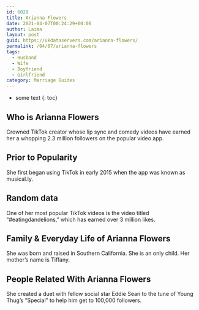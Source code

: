 ```yaml
---
id: 6029
title: Arianna Flowers
date: 2021-04-07T00:24:29+00:00
author: Laima
layout: post
guid: https://ukdataservers.com/arianna-flowers/
permalink: /04/07/arianna-flowers
tags:
  - Husband
  - Wife
  - Boyfriend
  - Girlfriend
category: Marriage Guides
---
```


* some text
{: toc}


## Who is Arianna Flowers
                  
                  
                  
Crowned TikTok creator whose lip sync and comedy videos have earned her a whopping 2.3 million followers on the popular video app.
                  
              
            
              
            
                
                
                
## Prior to Popularity
                  
                  
                  
She first began using TikTok in early 2015 when the app was known as musical.ly.
                  
              
            
              
            
                
                
                
## Random data
                  
                  
                  
One of her most popular TikTok videos is the video titled &#8220;#eatingdandelions,&#8221; which has earned over 3 million likes.
                  
              
            
              
            
                
                
                
## Family & Everyday Life of Arianna Flowers
                  
                  
                  
She was born and raised in Southern California. She is an only child. Her mother&#8217;s name is Tiffany.
                  
              
            
              
            
                
                
                
## People Related With Arianna Flowers
                  
                  
                  
She created a duet with fellow social star Eddie Sean to the tune of Young Thug&#8217;s &#8220;Special&#8221; to help him get to 100,000 followers.
                  
              
            
              
            
                
              
            
              
              
            
            
              
            
          
          
          